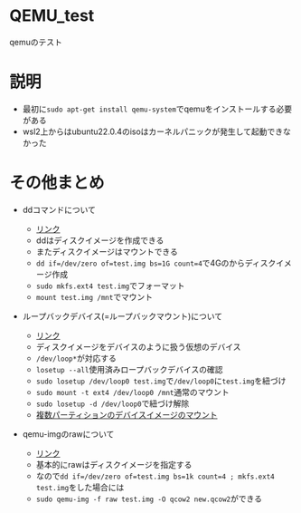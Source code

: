 # QEMU_test
qemuのテスト

# 説明
- 最初に`sudo apt-get install qemu-system`でqemuをインストールする必要がある
- wsl2上からはubuntu22.0.4のisoはカーネルパニックが発生して起動できなかった

# その他まとめ

- ddコマンドについて
    - [リンク](http://earth.sci.ehime-u.ac.jp/~kameyama/linuxtips.html)
    - ddはディスクイメージを作成できる
    - またディスクイメージはマウントできる
    - `dd if=/dev/zero of=test.img bs=1G count=4`で4Gのからディスクイメージ作成
    - `sudo mkfs.ext4 test.img`でフォーマット
    - `mount test.img /mnt`でマウント

- ループバックデバイス(=ループバックマウント)について
    - [リンク](https://elsammit-beginnerblg.hatenablog.com/entry/2021/01/31/123737)
    - ディスクイメージをデバイスのように扱う仮想のデバイス
    - `/dev/loop*`が対応する
    - `losetup --all`使用済みロープバックデバイスの確認
    - `sudo losetup /dev/loop0 test.img`で`/dev/loop0`に`test.img`を紐づけ
    - `sudo mount -t ext4 /dev/loop0 /mnt`通常のマウント
    - `sudo losetup -d /dev/loop0`で紐づけ解除
    - [複数パーティションのデバイスイメージのマウント](https://takuya-1st.hatenablog.jp/entry/2014/12/12/202139)

- qemu-imgのrawについて
    - [リンク](https://access.redhat.com/documentation/ja-jp/red_hat_enterprise_linux/7/html/virtualization_deployment_and_administration_guide/sect-using_qemu_img-supported_qemu_img_formats)
    - 基本的にrawはディスクイメージを指定する
    - なので`dd if=/dev/zero of=test.img bs=1k count=4 ; mkfs.ext4 test.img`をした場合には
    - `sudo qemu-img -f raw test.img -O qcow2 new.qcow2`ができる

